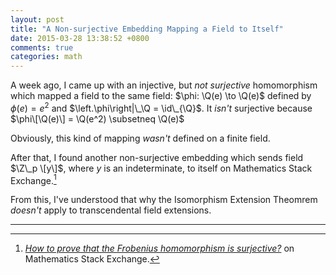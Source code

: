 ```yaml
---
layout: post
title: "A Non-surjective Embedding Mapping a Field to Itself"
date: 2015-03-28 13:38:52 +0800
comments: true
categories: math
---
```


A week ago, I came up with an injective, but *not surjective*
homomorphism which mapped a field to the same field: $\phi: \Q(e) \to
\Q(e)$ defined by $\phi(e) = e^2$ and $\left.\phi\right|\_\Q =
\id\_{\Q}$.  It *isn't* surjective because $\phi\[\Q(e)\] = \Q(e^2)
\subsetneq \Q(e)$

Obviously, this kind of mapping *wasn't* defined on a finite field.

After that, I found another non-surjective embedding which sends field
$\Z\_p \[y\]$, where $y$ is an indeterminate, to itself on Mathematics
Stack Exchange.[^mathse91688]

From this, I've understood that why the Isomorphism Extension Theomrem
*doesn't* apply to transcendental field extensions.

---
[^mathse91688]:
    [*How to prove that the Frobenius homomorphism is surjective?*][mathse91688]
    on Mathematics Stack Exchange.

[mathse91688]: http://math.stackexchange.com/q/91688
